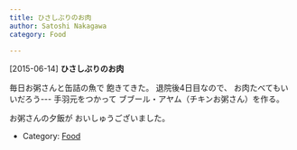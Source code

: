 ```yaml
---
title: ひさしぶりのお肉
author: Satoshi Nakagawa
category: Food

---
```


[2015-06-14] **ひさしぶりのお肉** 

 毎日お粥さんと缶詰の魚で
飽きてきた。
退院後4日目なので、
お肉たべてもいいだろう---
手羽元をつかって
ブブール・アヤム（チキンお粥さん）を作る。

 お粥さんの夕飯が
おいしゅうございました。

- Category: [Food](https://merapano.github.io/categories.html#Food)

